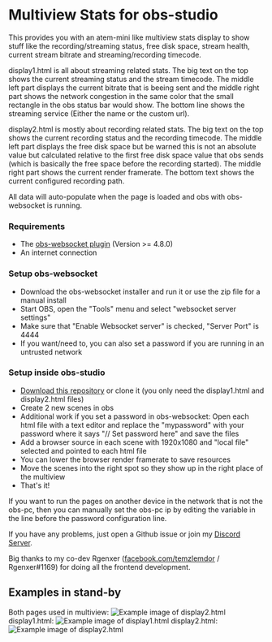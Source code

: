 
# Multiview Stats for obs-studio

This provides you with an atem-mini like multiview stats display to show stuff like the recording/streaming status, free disk space, stream health, current stream bitrate and streaming/recording timecode.

display1.html is all about streaming related stats. The big text on the top shows the current streaming status and the stream timecode. The middle left part displays the current bitrate that is beeing sent and the middle right part shows the network congestion in the same color that the small rectangle in the obs status bar would show. The bottom line shows the streaming service (Either the name or the custom url).

display2.html is mostly about recording related stats. The big text on the top shows the current recording status and the recording timecode. The middle left part displays the free disk space but be warned this is not an absolute value but calculated relative to the first free disk space value that obs sends (which is basically the free space before the recording started). The middle right part shows the current render framerate. The bottom text shows the current configured recording path.

All data will auto-populate when the page is loaded and obs with obs-websocket is running.

### Requirements
- The [obs-websocket plugin](https://github.com/Palakis/obs-websocket/releases) (Version >= 4.8.0)
- An internet connection

### Setup obs-websocket
- Download the obs-websocket installer and run it or use the zip file for a manual install
- Start OBS, open the "Tools" menu and select "websocket server settings"
- Make sure that "Enable Websocket server" is checked, "Server Port" is 4444
- If you want/need to, you can also set a password if you are running in an untrusted network

### Setup inside obs-studio
- [Download this repository](https://github.com/lebaston100/mv-stats-for-obs/archive/master.zip) or clone it (you only need the display1.html and display2.html files)
- Create 2 new scenes in obs
- Additional work if you set a password in obs-websocket: Open each html file with a text editor and replace the "mypassword" with your password where it says "// Set password here" and save the files
- Add a browser source in each scene with 1920x1080 and "local file" selected and pointed to each html file
- You can lower the browser render framerate to save resources
- Move the scenes into the right spot so they show up in the right place of the multiview
- That's it!

If you want to run the pages on another device in the network that is not the obs-pc, then you can manually set the obs-pc ip by editing the variable in the line before the password configuration line.

If you have any problems, just open a Github issue or join my [Discord Server](https://discord.gg/PCYQJwX).

Big thanks to my co-dev Rgenxer ([facebook.com/temzlemdor](https://www.facebook.com/temzlemdor) / Rgenxer#1169) for doing all the frontend development.

## Examples in stand-by
Both pages used in multiview:
![Example image of display2.html](https://cdn.lebaston100.de/git/amv/display3.png)
display1.html:
![Example image of display1.html](https://cdn.lebaston100.de/git/amv/display1.png)
display2.html:
![Example image of display2.html](https://cdn.lebaston100.de/git/amv/display2.png)